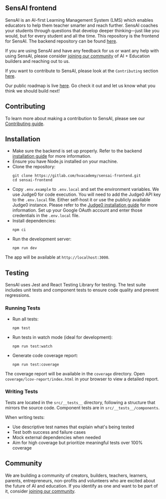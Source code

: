 ## SensAI frontend

SensAI is an AI-first Learning Management System (LMS) which enables educators to help them teacher smarter and reach further. SensAI coaches your students through questions that develop deeper thinking—just like you would, but for every student and all the time. This repository is the frontend for SensAI. The backend repository can be found [here](https://gitlab.com/hvacademy/sensai-ai).

If you are using SensAI and have any feedback for us or want any help with using SensAI, please consider [joining our community](https://chat.whatsapp.com/LmiulDbWpcXIgqNK6fZyxe) of AI + Education builders and reaching out to us.

If you want to contribute to SensAI, please look at the `Contributing` section [here](https://gitlab.com/hvacademy/sensai-ai/-/blob/main/docs/CONTRIBUTING.md).

Our public roadmap is live [here](https://hyperverge.notion.site/fa1dd0cef7194fa9bf95c28820dca57f?v=ec52c6a716e94df180dcc8ced3d87610). Go check it out and let us know what you think we should build next!

## Contributing
To learn more about making a contribution to SensAI, please see our [Contributing guide](https://gitlab.com/hvacademy/sensai-ai/-/blob/main/docs/CONTRIBUTING.md).

## Installation
- Make sure the backend is set up properly. Refer to the backend [installation guide](https://gitlab.com/hvacademy/sensai-ai/-/blob/main/docs/INSTALL.md) for more information.
- Ensure you have Node.js installed on your machine.
- Clone the repository:
  ```
  git clone https://gitlab.com/hvacademy/sensai-frontend.git
  cd sensai-frontend
  ```
- Copy `.env.example` to `.env.local` and set the environment variables. We use Judge0 for code execution. You will need to add the Judge0 API key to the `.env.local` file. Either self-host it or use the publicly available Judge0 instance. Please refer to the [Judge0 installation guide](https://gitlab.com/hvacademy/sensai-ai/-/blob/main/docs/INSTALL.md#judge0) for more information. Set up your Google OAuth account and enter those   credentials in the `.env.local` file.
- Install dependencies:
  ```
  npm ci
  ```
- Run the development server:
  ```
  npm run dev
  ```

The app will be available at `http://localhost:3000`.

## Testing

SensAI uses Jest and React Testing Library for testing. The test suite includes unit tests and component tests to ensure code quality and prevent regressions.

### Running Tests

- Run all tests:
  ```
  npm test
  ```

- Run tests in watch mode (ideal for development):
  ```
  npm run test:watch
  ```

- Generate code coverage report:
  ```
  npm run test:coverage
  ```

The coverage report will be available in the `coverage` directory. Open `coverage/lcov-report/index.html` in your browser to view a detailed report.

### Writing Tests

Tests are located in the `src/__tests__` directory, following a structure that mirrors the source code. Component tests are in `src/__tests__/components`.

When writing tests:
- Use descriptive test names that explain what's being tested
- Test both success and failure cases
- Mock external dependencies when needed
- Aim for high coverage but prioritize meaningful tests over 100% coverage

## Community
We are building a community of creators, builders, teachers, learners, parents, entrepreneurs, non-profits and volunteers who are excited about the future of AI and education. If you identify as one and want to be part of it, consider [joining our community](https://chat.whatsapp.com/LmiulDbWpcXIgqNK6fZyxe).